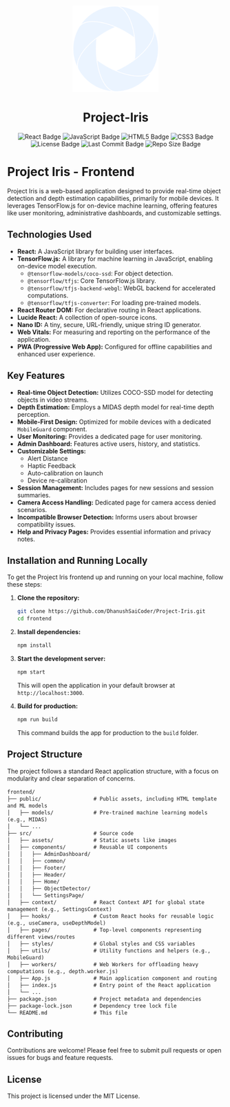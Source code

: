 <div align="center">
  <img src="./frontend/src/assets/images/logo.png" alt="Project Iris Logo" width="200"/>
</div>

<h1 align="center">Project-Iris</h1>

<div align="center">
  <img src="https://img.shields.io/badge/React-20232A?style=for-the-badge&logo=react&logoColor=61DAFB" alt="React Badge"/>
  <img src="https://img.shields.io/badge/JavaScript-F7DF1E?style=for-the-badge&logo=javascript&logoColor=black" alt="JavaScript Badge"/>
  <img src="https://img.shields.io/badge/HTML5-E34F26?style=for-the-badge&logo=html5&logoColor=white" alt="HTML5 Badge"/>
  <img src="https://img.shields.io/badge/CSS3-1572B6?style=for-the-badge&logo=css3&logoColor=white" alt="CSS3 Badge"/>
</div>

<div align="center">
  <img src="https://img.shields.io/github/license/DhanushSaiCoder/Project-Iris" alt="License Badge"/>
  <img src="https://img.shields.io/github/last-commit/DhanushSaiCoder/Project-Iris" alt="Last Commit Badge"/>
  <img src="https://img.shields.io/github/repo-size/DhanushSaiCoder/Project-Iris" alt="Repo Size Badge"/>
</div>


# Project Iris - Frontend

Project Iris is a web-based application designed to provide real-time object detection and depth estimation capabilities, primarily for mobile devices. It leverages TensorFlow.js for on-device machine learning, offering features like user monitoring, administrative dashboards, and customizable settings.

## Technologies Used

-   **React:** A JavaScript library for building user interfaces.
-   **TensorFlow.js:** A library for machine learning in JavaScript, enabling on-device model execution.
    -   `@tensorflow-models/coco-ssd`: For object detection.
    -   `@tensorflow/tfjs`: Core TensorFlow.js library.
    -   `@tensorflow/tfjs-backend-webgl`: WebGL backend for accelerated computations.
    -   `@tensorflow/tfjs-converter`: For loading pre-trained models.
-   **React Router DOM:** For declarative routing in React applications.
-   **Lucide React:** A collection of open-source icons.
-   **Nano ID:** A tiny, secure, URL-friendly, unique string ID generator.
-   **Web Vitals:** For measuring and reporting on the performance of the application.
-   **PWA (Progressive Web App):** Configured for offline capabilities and enhanced user experience.

## Key Features

-   **Real-time Object Detection:** Utilizes COCO-SSD model for detecting objects in video streams.
-   **Depth Estimation:** Employs a MIDAS depth model for real-time depth perception.
-   **Mobile-First Design:** Optimized for mobile devices with a dedicated `MobileGuard` component.
-   **User Monitoring:** Provides a dedicated page for user monitoring.
-   **Admin Dashboard:** Features active users, history, and statistics.
-   **Customizable Settings:**
    -   Alert Distance
    -   Haptic Feedback
    -   Auto-calibration on launch
    -   Device re-calibration
-   **Session Management:** Includes pages for new sessions and session summaries.
-   **Camera Access Handling:** Dedicated page for camera access denied scenarios.
-   **Incompatible Browser Detection:** Informs users about browser compatibility issues.
-   **Help and Privacy Pages:** Provides essential information and privacy notes.

## Installation and Running Locally

To get the Project Iris frontend up and running on your local machine, follow these steps:

1.  **Clone the repository:**

    ```bash
    git clone https://github.com/DhanushSaiCoder/Project-Iris.git
    cd frontend
    ```

2.  **Install dependencies:**

    ```bash
    npm install
    ```

3.  **Start the development server:**

    ```bash
    npm start
    ```

    This will open the application in your default browser at `http://localhost:3000`.

4.  **Build for production:**
    ```bash
    npm run build
    ```
    This command builds the app for production to the `build` folder.

## Project Structure

The project follows a standard React application structure, with a focus on modularity and clear separation of concerns.

```
frontend/
├── public/                 # Public assets, including HTML template and ML models
│   ├── models/             # Pre-trained machine learning models (e.g., MIDAS)
│   └── ...
├── src/                    # Source code
│   ├── assets/             # Static assets like images
│   ├── components/         # Reusable UI components
│   │   ├── AdminDashboard/
│   │   ├── common/
│   │   ├── Footer/
│   │   ├── Header/
│   │   ├── Home/
│   │   ├── ObjectDetector/
│   │   └── SettingsPage/
│   ├── context/            # React Context API for global state management (e.g., SettingsContext)
│   ├── hooks/              # Custom React hooks for reusable logic (e.g., useCamera, useDepthModel)
│   ├── pages/              # Top-level components representing different views/routes
│   ├── styles/             # Global styles and CSS variables
│   ├── utils/              # Utility functions and helpers (e.g., MobileGuard)
│   ├── workers/            # Web Workers for offloading heavy computations (e.g., depth.worker.js)
│   ├── App.js              # Main application component and routing
│   ├── index.js            # Entry point of the React application
│   └── ...
├── package.json            # Project metadata and dependencies
├── package-lock.json       # Dependency tree lock file
└── README.md               # This file
```

## Contributing

Contributions are welcome! Please feel free to submit pull requests or open issues for bugs and feature requests.

## License

This project is licensed under the MIT License.

